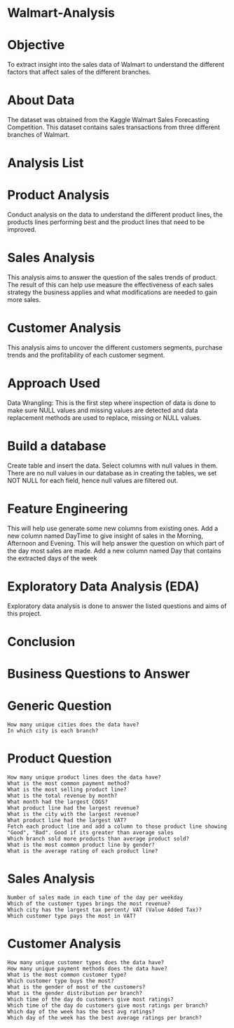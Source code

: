 # Walmart-Analysis

# Objective
  To extract insight into the sales data of Walmart to understand the different factors that affect sales of the different branches.

# About Data
  The dataset was obtained from the Kaggle Walmart Sales Forecasting Competition. This dataset contains sales transactions from three different branches of Walmart.

# Analysis List

# Product Analysis
  Conduct analysis on the data to understand the different product lines, the products lines performing best and the product lines that need to be improved.

# Sales Analysis
  This analysis aims to answer the question of the sales trends of product. The result of this can help use measure the effectiveness of each sales strategy the business applies and what modifications are needed to gain more sales.

# Customer Analysis
  This analysis aims to uncover the different customers segments, purchase trends and the profitability of each customer segment.

# Approach Used
  Data Wrangling: This is the first step where inspection of data is done to make sure NULL values and missing values are detected and data replacement methods are used to replace, missing or NULL values.

# Build a database
  Create table and insert the data.
  Select columns with null values in them. There are no null values in our database as in creating the tables, we set NOT NULL for each field, hence null values are filtered out.

# Feature Engineering 
  This will help use generate some new columns from existing ones.
  Add a new column named DayTime to give insight of sales in the Morning, Afternoon and Evening. This will help answer the question on which part of the day most sales are made.
  Add a new column named Day that contains the extracted days of the week

# Exploratory Data Analysis (EDA)
  Exploratory data analysis is done to answer the listed questions and aims of this project.

# Conclusion

# Business Questions to Answer
# Generic Question
    How many unique cities does the data have?
    In which city is each branch?
    
# Product Question
    How many unique product lines does the data have?
    What is the most common payment method?
    What is the most selling product line?
    What is the total revenue by month?
    What month had the largest COGS?
    What product line had the largest revenue?
    What is the city with the largest revenue?
    What product line had the largest VAT?
    Fetch each product line and add a column to those product line showing "Good", "Bad". Good if its greater than average sales
    Which branch sold more products than average product sold?
    What is the most common product line by gender?
    What is the average rating of each product line?
    
# Sales Analysis
    Number of sales made in each time of the day per weekday
    Which of the customer types brings the most revenue?
    Which city has the largest tax percent/ VAT (Value Added Tax)?
    Which customer type pays the most in VAT?
    
# Customer Analysis
    How many unique customer types does the data have?
    How many unique payment methods does the data have?
    What is the most common customer type?
    Which customer type buys the most?
    What is the gender of most of the customers?
    What is the gender distribution per branch?
    Which time of the day do customers give most ratings?
    Which time of the day do customers give most ratings per branch?
    Which day of the week has the best avg ratings?
    Which day of the week has the best average ratings per branch?
